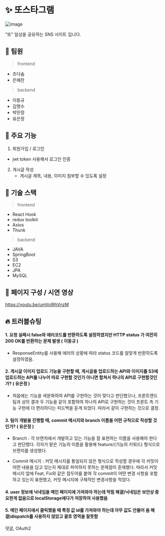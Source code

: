 # :sparkles: 또스타그램

![image](https://user-images.githubusercontent.com/98137166/185346424-897b7e4e-459d-4e77-aa26-a68ad5c3ae2f.png)


"또" 일상을 공유하는 SNS 사이트 입니다.

## :two_men_holding_hands: 팀원 

> frontend
  * 조다솜
  * 은예찬

> backend
  * 이동규
  * 김명수
  * 박민정
  * 유은정

## :page_facing_up: 주요 기능

1. 회원가입 / 로그인
  * jwt token 사용해서 로그인 인증 

2. 게시글 작성 
   * 게시글 제목, 내용, 이미지 첨부할 수 있도록 설정


## :wrench: 기술 스택

> frontend
  * React Hook
  * redux toolkit
  * Axios
  * Thunk

> backend
 * JAVA
 * SpringBoot
 * S3
 * EC2
 * JPA
 * MySQL


## :art: 페이지 구성 / 시연 영상

https://youtu.be/umVo9IhVnzM

## :fire: 트러블슈팅

#### 1. 요청 실패시 false와 에러코드를 반환하도록 설정하였지만 HTTP status 가 여전히 200 OK를 반환하는 문제 발생 ( 이동규 )
* ResponseEntity를 사용해 에러의 상황에 따라 status 코드를 알맞게 반환하도록 설정하였음.

#### 2. 게시글 이미지 업로드 기능을 구현할 때, 게시글을 업로드하는 API와 이미지를 S3에 업로드하는 API를 나누어 따로 구현할 것인가 아니면 합쳐서 하나의 API로 구현할것인가? ( 유은정 )

* 처음에는 기능을 세분화하여 API를 구현하는 것이 맞다고 판단했으나, 프론트엔드 팀과 상의 결과 두 기능을 같이 포함하여 하나의 API로 구현하는 것이 프론트 측 기능 구현에 더 편리하다는 피드백을 듣게 되었다. 따라서 같이 구현하는 것으로 결정.

#### 3. 팀이 개발을 진행할 때, commit 메시지와 branch 이름을 어떤 규칙으로 작성할 것인가? ( 유은정 )

* Branch : 각 브랜치에서 개발하고 있는 기능을 잘 표현하는 이름을 사용해야 한다고 판단했다. 각자가 맡은 기능의 이름을 활용해 feature/{기능의 키워드} 형식으로 브랜치를 생성했다.

* Commit 메시지 : 커밋 메시지를 통일되지 않은 형식으로 작성할 경우에 각 커밋이 어떤 내용을 담고 있는지 제대로 파악하지 못하는 문제점이 존재했다. 따라서 커밋 메시지 앞에 Feat, Fix와 같은 접두어를 붙여 각 commit이 어떤 변경 사항을 포함하고 있는지 표현했고, 커밋 메시지에 구체적인 변경사항을 적었다.

#### 4. user 정보에 닉네임을 메인 페이지에 가져와야 하는데 막힘 해결)닉네임은 보안상 중요한게 없음으로 localStorage에다가 저장하여 사용했음

#### 5. 메인 페이지에서 클릭했을 때 특정 값 id를 가져와야 하는데 아무 값도 안들어 옴 해결)dispatch를 사용하지 않았고 괄호 영역을 잘못함


댓글, OAuth2



